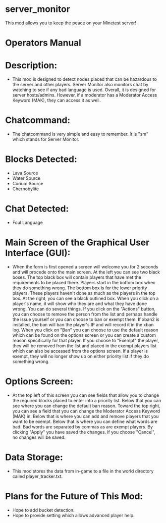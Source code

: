 # server_monitor
This mod allows you to keep the peace on your Minetest server!

# Operators Manual
# Description:
 - This mod is designed to detect nodes placed that can be hazardous to the server and other players.  Server Monitor also monitors chat by watching to see if any bad language is used.  Overall, it is designed for server hosts/admins.  However, if a moderator has a Moderator Access Keyword (MAK), they can access it as well.
# Chatcommand:
  - The chatcommand is very simple and easy to remember.  It is "sm" which stands for Server Monitor.
# Blocks Detected:
  - Lava Source
  - Water Source
  - Corium Source
  - Chernobylite
# Chat Detected:
  - Foul Language
# Main Screen of the Graphical User Interface (GUI):
   - When the form is first opened a screen will welcome you for 2 seconds and will procede onto the main screen.  At the left you can see two black boxes.  The top black box will contain players that have met the requirements to be placed there.  Players start in the bottom box when they do something wrong.  The bottom box is for the lower priority players.  These players haven't done as much as the players in the top box.  At the right, you can see a black outlined box.  When you click on a player's name, it will show who they are and what they have done wrong.  You can do several things.  If you click on the "Actions" button, you can choose to remove the person from the list and perhaps handle the issue yourself or you can choose to ban or exempt them.  If xban2 is installed, the ban will ban the player's IP and will record it in the xban log.  When you click on "Ban" you can choose to use the default reason which can be found on the options screen or you can create a custom reason specifically for that player.  If you choose to "Exempt" the player, they will be removed from the list and placed in the exempt players list which can also be accessed from the options screen.  If a player is exempt, they will no longer show up on either priority list if they do something wrong.
# Options Screen:
  - At the top left of this screen you can see fields that allow you to change the required blocks placed to enter into a priority list. Below that you can see where you can change the default ban reason.  Toward the top right, you can see a field that you can change the Moderator Access Keyword (MAK) in.  Below that is where you can add and remove players that you want to be exempt.  Below that is where you can define what words are bad.  Bad words are separated by commas as are exempt players.  By clicking "Apply" you have saved the changes.  If you choose "Cancel", no changes will be saved.
# Data Storage:
  - This mod stores the data from in-game to a file in the world directory called player_tracker.txt.
# Plans for the Future of This Mod:
  - Hope to add bucket detection.
  - Hope to provide setting which allows advanced player help.
